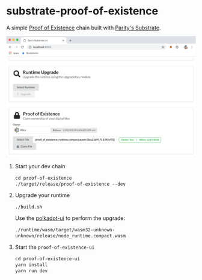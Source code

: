# substrate-proof-of-existence

A simple [Proof of Existence](https://en.wikipedia.org/wiki/Proof_of_Existence) chain built with [Parity's Substrate](https://github.com/paritytech/substrate).

![Image of UI](./proof-of-existence-ui/poe-ui.png)

1. Start your dev chain
    ```
    cd proof-of-existence
    ./target/release/proof-of-existence --dev
    ```

2. Upgrade your runtime

    ```
    ./build.sh
    ```

    Use the [polkadot-ui](https://polkadot.js.org/apps/next) to perform the upgrade:
    ```
    ./runtime/wasm/target/wasm32-unknown-unknown/release/node_runtime.compact.wasm
    ```

3. Start the `proof-of-existence-ui`

    ```
    cd proof-of-existence-ui
    yarn install
    yarn run dev
    ```